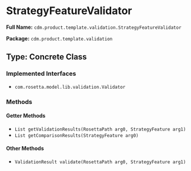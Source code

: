 # StrategyFeatureValidator

**Full Name:** `cdm.product.template.validation.StrategyFeatureValidator`

**Package:** `cdm.product.template.validation`

## Type: Concrete Class

### Implemented Interfaces

- `com.rosetta.model.lib.validation.Validator`

### Methods

#### Getter Methods

- `List getValidationResults(RosettaPath arg0, StrategyFeature arg1)`
- `List getComparisonResults(StrategyFeature arg0)`

#### Other Methods

- `ValidationResult validate(RosettaPath arg0, StrategyFeature arg1)`

